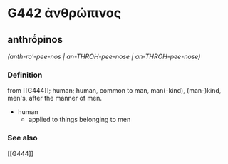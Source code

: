 # G442 ἀνθρώπινος

## anthrṓpinos

_(anth-ro'-pee-nos | an-THROH-pee-nose | an-THROH-pee-nose)_

### Definition

from [[G444]]; human; human, common to man, man(-kind), (man-)kind, men's, after the manner of men.

- human
  - applied to things belonging to men

### See also

[[G444]]

